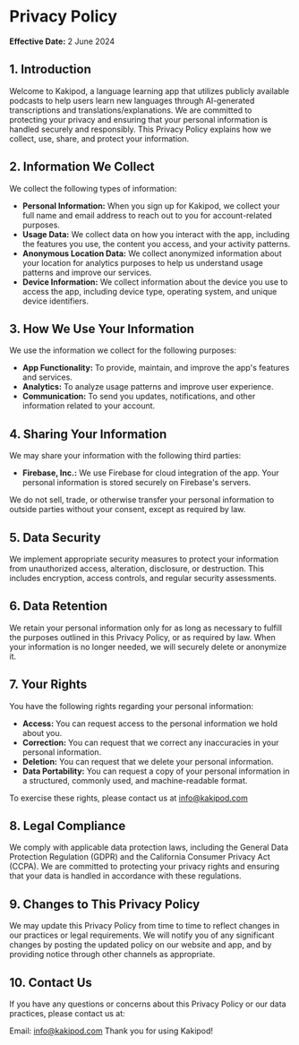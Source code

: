 # Privacy Policy

**Effective Date:** 2 June 2024

## 1. Introduction

Welcome to Kakipod, a language learning app that utilizes publicly available podcasts to help users learn new languages through AI-generated transcriptions and translations/explanations. We are committed to protecting your privacy and ensuring that your personal information is handled securely and responsibly. This Privacy Policy explains how we collect, use, share, and protect your information.

## 2. Information We Collect

We collect the following types of information:

- **Personal Information:** When you sign up for Kakipod, we collect your full name and email address to reach out to you for account-related purposes.
- **Usage Data:** We collect data on how you interact with the app, including the features you use, the content you access, and your activity patterns.
- **Anonymous Location Data:** We collect anonymized information about your location for analytics purposes to help us understand usage patterns and improve our services.
- **Device Information:** We collect information about the device you use to access the app, including device type, operating system, and unique device identifiers.

## 3. How We Use Your Information

We use the information we collect for the following purposes:

- **App Functionality:** To provide, maintain, and improve the app's features and services.
- **Analytics:** To analyze usage patterns and improve user experience.
- **Communication:** To send you updates, notifications, and other information related to your account.

## 4. Sharing Your Information

We may share your information with the following third parties:

- **Firebase, Inc.:** We use Firebase for cloud integration of the app. Your personal information is stored securely on Firebase's servers.

We do not sell, trade, or otherwise transfer your personal information to outside parties without your consent, except as required by law.

## 5. Data Security

We implement appropriate security measures to protect your information from unauthorized access, alteration, disclosure, or destruction. This includes encryption, access controls, and regular security assessments.

## 6. Data Retention

We retain your personal information only for as long as necessary to fulfill the purposes outlined in this Privacy Policy, or as required by law. When your information is no longer needed, we will securely delete or anonymize it.

## 7. Your Rights

You have the following rights regarding your personal information:

- **Access:** You can request access to the personal information we hold about you.
- **Correction:** You can request that we correct any inaccuracies in your personal information.
- **Deletion:** You can request that we delete your personal information.
- **Data Portability:** You can request a copy of your personal information in a structured, commonly used, and machine-readable format.

To exercise these rights, please contact us at info@kakipod.com

## 8. Legal Compliance

We comply with applicable data protection laws, including the General Data Protection Regulation (GDPR) and the California Consumer Privacy Act (CCPA). We are committed to protecting your privacy rights and ensuring that your data is handled in accordance with these regulations.

## 9. Changes to This Privacy Policy

We may update this Privacy Policy from time to time to reflect changes in our practices or legal requirements. We will notify you of any significant changes by posting the updated policy on our website and app, and by providing notice through other channels as appropriate.

## 10. Contact Us

If you have any questions or concerns about this Privacy Policy or our data practices, please contact us at:

Email: info@kakipod.com
Thank you for using Kakipod!
